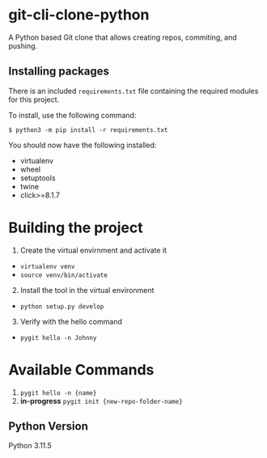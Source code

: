 # git-cli-clone-python
A Python based Git clone that allows creating repos, commiting, and pushing.

## Installing packages
There is an included `requirements.txt` file containing the required modules for this project.

To install, use the following command:
```
$ python3 -m pip install -r requirements.txt
```
You should now have the following installed:
- virtualenv
- wheel
- setuptools
- twine
- click>=8.1.7

# Building the project
1. Create the virtual envirnment and activate it
- ```virtualenv venv```
- ```source venv/bin/activate```
2. Install the tool in the virtual environment
- ```python setup.py develop```
3. Verify with the hello command
- ```pygit hello -n Johnny```

# Available Commands
1. ```pygit hello -n {name}```
2. **in-progress** ```pygit init {new-repo-folder-name}```

## Python Version
Python 3.11.5